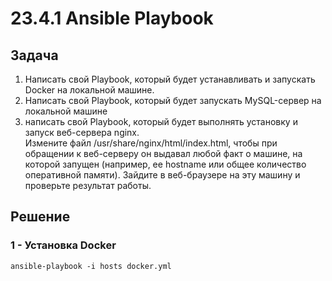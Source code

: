 # 23.4.1 Ansible Playbook

## Задача 

1. Написать свой Playbook, который будет устанавливать и запускать Docker на локальной машине.  
2. Написать свой Playbook, который будет запускать MySQL-сервер на локальной машине
3. написать свой Playbook, который будет выполнять установку и запуск веб-сервера nginx.  
Измените файл /usr/share/nginx/html/index.html, чтобы при обращении к веб-серверу он выдавал любой факт о машине, на которой запущен   (например, ее hostname или общее количество оперативной памяти). Зайдите в веб-браузере на эту машину и проверьте результат работы.

## Решение

### 1 - Установка Docker

    ansible-playbook -i hosts docker.yml


